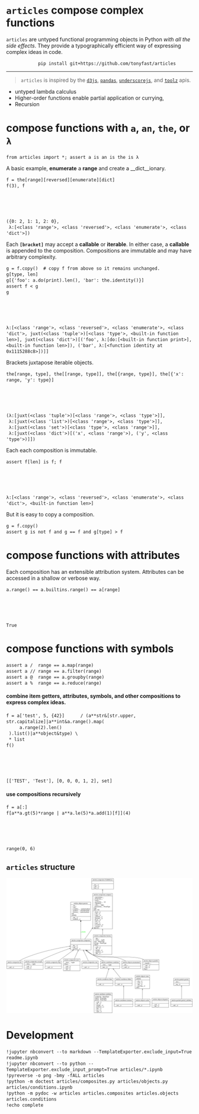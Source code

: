
# `articles` compose complex functions

`articles` are untyped functional programming objects in Python _with all the side effects_.  They provide a typographically efficient way of expressing complex ideas in code.

                pip install git+https://github.com/tonyfast/articles
                
---
            
        

> `articles` is inspired by the [`d3js`](), [`pandas`](), [`underscorejs`](), and [`toolz`]() apis.

   
               

* untyped lambda calculus
* Higher-order functions enable partial application or currying, 
* Recursion

# compose functions with `a`, `an`, `the`, or `λ`


    from articles import *; assert a is an is the is λ



A basic example, __enumerate__ a __range__ and create a __dict__ionary.

    f = the[range][reversed][enumerate][dict]
    f(3), f





    ({0: 2, 1: 1, 2: 0},
     λ:[<class 'range'>, <class 'reversed'>, <class 'enumerate'>, <class 'dict'>])




Each <b><code>[bracket]</code></b> may accept a __callable__ or __iterable__. In either case,
a __callable__ is appended to the composition.  Compositions are immutable and may have
arbitrary complexity.

    g = f.copy()  # copy f from above so it remains unchanged.
    g[type, len]
    g[{'foo': a.do(print).len(), 'bar': the.identity()}]
    assert f < g 
    g





    λ:[<class 'range'>, <class 'reversed'>, <class 'enumerate'>, <class 'dict'>, juxt(<class 'tuple'>)[<class 'type'>, <built-in function len>], juxt(<class 'dict'>)[('foo', λ:[do:[<built-in function print>], <built-in function len>]), ('bar', λ:[<function identity at 0x1115288c8>])]]



Brackets juxtapose iterable objects.


    the[range, type], the[[range, type]], the[{range, type}], the[{'x': range, 'y': type}]





    (λ:[juxt(<class 'tuple'>)[<class 'range'>, <class 'type'>]],
     λ:[juxt(<class 'list'>)[<class 'range'>, <class 'type'>]],
     λ:[juxt(<class 'set'>)[<class 'type'>, <class 'range'>]],
     λ:[juxt(<class 'dict'>)[('x', <class 'range'>), ('y', <class 'type'>)]])



Each each composition is immutable.


    assert f[len] is f; f





    λ:[<class 'range'>, <class 'reversed'>, <class 'enumerate'>, <class 'dict'>, <built-in function len>]



But it is easy to copy a composition.


    g = f.copy() 
    assert g is not f and g == f and g[type] > f


# compose functions with attributes

Each composition has an extensible attribution system.  Attributes can be accessed in a shallow or verbose way.


    a.range() == a.builtins.range() == a[range]





    True



# compose functions with symbols


    assert a /  range == a.map(range)
    assert a // range == a.filter(range)
    assert a @  range == a.groupby(range)
    assert a %  range == a.reduce(range)


#### combine item getters, attributes, symbols, and other compositions to express complex ideas.


    f = a['test', 5, {42}]      / (a**str&[str.upper, str.capitalize]|a**int&a.range().map(
         a.range(2).len()
     ).list()|a**object&type) \
     * list
    f()





    [['TEST', 'Test'], [0, 0, 0, 1, 2], set]



#### use compositions recursively


    f = a[:]
    f[a**a.gt(5)*range | a**a.le(5)*a.add(1)[f]](4)





    range(0, 6)



## `articles` structure

![](classes_No_Name.png)

# Development


    !jupyter nbconvert --to markdown --TemplateExporter.exclude_input=True readme.ipynb
    !jupyter nbconvert --to python --TemplateExporter.exclude_input_prompt=True articles/*.ipynb
    !pyreverse -o png -bmy -fALL articles
    !python -m doctest articles/composites.py articles/objects.py articles/conditions.ipynb
    !python -m pydoc -w articles articles.composites articles.objects articles.conditions
    !echo complete

